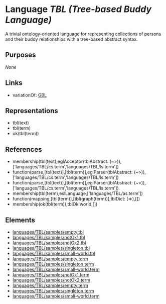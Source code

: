 # Language _TBL (Tree-based Buddy Language)_
A trivial ontology-oriented language for representing collections of persons and their buddy relationships with a tree-based abstract syntax.

## Purposes
_None_

## Links
* variationOf: [GBL](http://softlang.github.io/yas/languages/GBL.html)

## Representations
* tbl(text)
* tbl(term)
* ok(tbl(term))

## References
* membership(tbl(text),eglAcceptor(tblAbstract: (~>)),['languages/TBL/cs.term','languages/TBL/ls.term'])
* function(parse,[tbl(text)],[tbl(term)],eglParser(tblAbstract: (~>)),['languages/TBL/cs.term','languages/TBL/ls.term'])
* function(parse,[tbl(text)],[tbl(term)],eglParser(tblAbstract: (~>)),['languages/TBL/cs.term','languages/TBL/ls.term'])
* membership(tbl(term),eslLanguage,['languages/TBL/as.term'])
* function(mapping,[tbl(term)],[tbl(graph(term))],tblDict: (=>),[])
* membership(ok(tbl(term)),tblOk:world,[])

## Elements
* [languages/TBL/samples/empty.tbl](../../languages/TBL/samples/empty.tbl)
* [languages/TBL/samples/notOk1.tbl](../../languages/TBL/samples/notOk1.tbl)
* [languages/TBL/samples/notOk2.tbl](../../languages/TBL/samples/notOk2.tbl)
* [languages/TBL/samples/singleton.tbl](../../languages/TBL/samples/singleton.tbl)
* [languages/TBL/samples/small-world.tbl](../../languages/TBL/samples/small-world.tbl)
* [languages/TBL/samples/empty.term](../../languages/TBL/samples/empty.term)
* [languages/TBL/samples/singleton.term](../../languages/TBL/samples/singleton.term)
* [languages/TBL/samples/small-world.term](../../languages/TBL/samples/small-world.term)
* [languages/TBL/samples/notOk1.term](../../languages/TBL/samples/notOk1.term)
* [languages/TBL/samples/notOk2.term](../../languages/TBL/samples/notOk2.term)
* [languages/TBL/samples/empty.term](../../languages/TBL/samples/empty.term)
* [languages/TBL/samples/singleton.term](../../languages/TBL/samples/singleton.term)
* [languages/TBL/samples/small-world.term](../../languages/TBL/samples/small-world.term)
